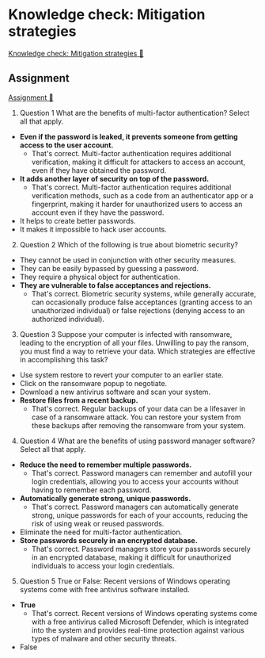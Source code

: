 # Knowledge check: Mitigation strategies

[Knowledge check: Mitigation strategies 🔗](https://www.coursera.org/learn/cybersecurity-threat-vectors-and-mitigation/assignment-submission/iJaSK/knowledge-check-mitigation-strategies)

## Assignment

[Assignment 🔗](https://www.coursera.org/learn/cybersecurity-threat-vectors-and-mitigation/assignment-submission/iJaSK/knowledge-check-mitigation-strategies/attempt)

1.  Question 1
    What are the benefits of multi-factor authentication? Select all that apply.

- **Even if the password is leaked, it prevents someone from getting access to the user account.**
  - That's correct. Multi-factor authentication requires additional verification, making it difficult for attackers to access an account, even if they have obtained the password.
- **It adds another layer of security on top of the password.**
  - That's correct. Multi-factor authentication requires additional verification methods, such as a code from an authenticator app or a fingerprint, making it harder for unauthorized users to access an account even if they have the password.
- It helps to create better passwords.
- It makes it impossible to hack user accounts.

2. Question 2
   Which of the following is true about biometric security?

- They cannot be used in conjunction with other security measures.
- They can be easily bypassed by guessing a password.
- They require a physical object for authentication.
- **They are vulnerable to false acceptances and rejections.**
  - That's correct. Biometric security systems, while generally accurate, can occasionally produce false acceptances (granting access to an unauthorized individual) or false rejections (denying access to an authorized individual).

3. Question 3
   Suppose your computer is infected with ransomware, leading to the encryption of all your files. Unwilling to pay the ransom, you must find a way to retrieve your data. Which strategies are effective in accomplishing this task?

- Use system restore to revert your computer to an earlier state.
- Click on the ransomware popup to negotiate.
- Download a new antivirus software and scan your system.
- **Restore files from a recent backup.**
  - That's correct. Regular backups of your data can be a lifesaver in case of a ransomware attack. You can restore your system from these backups after removing the ransomware from your system.

4. Question 4
   What are the benefits of using password manager software? Select all that apply.

- **Reduce the need to remember multiple passwords.**
  - That's correct. Password managers can remember and autofill your login credentials, allowing you to access your accounts without having to remember each password.
- **Automatically generate strong, unique passwords.**
  - That's correct. Password managers can automatically generate strong, unique passwords for each of your accounts, reducing the risk of using weak or reused passwords.
- Eliminate the need for multi-factor authentication.
- **Store passwords securely in an encrypted database.**
  - That's correct. Password managers store your passwords securely in an encrypted database, making it difficult for unauthorized individuals to access your login credentials.

5. Question 5
   True or False: Recent versions of Windows operating systems come with free antivirus software installed.

- **True**
  - That's correct. Recent versions of Windows operating systems come with a free antivirus called Microsoft Defender, which is integrated into the system and provides real-time protection against various types of malware and other security threats.
- False
